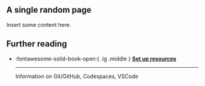 ## A single random page

Insert some content here.

## Further reading
<div class="grid cards" markdown>

-   :fontawesome-solid-book-open:{ .lg .middle } [__Set up resources__](resources/references.md#setting-up)

    ---
    Information on Git/GitHub, Codespaces, VSCode

</div>